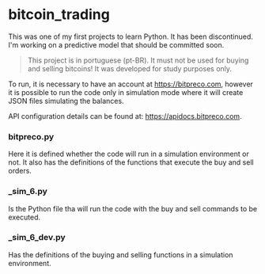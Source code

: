 # bitcoin_trading
This was one of my first projects to learn Python. It has been discontinued. I'm working on a predictive model that 
should be committed soon.  
  
> This project is in portuguese (pt-BR). It must not be used for buying and selling bitcoins! It was developed for study 
> purposes only.
  
To run, it is necessary to have an account at https://bitpreco.com, however it is possible to run the code only in simulation 
mode where it will create JSON files simulating the balances.  
  
API configuration details can be found at: <https://apidocs.bitpreco.com>.  

### bitpreco.py  
Here it is defined whether the code will run in a simulation environment or not. It also has the definitions of the 
functions that execute the buy and sell orders.  
### _sim_6.py  
Is the Python file tha will run the code with the buy and sell commands to be executed.  
### _sim_6_dev.py  
Has the definitions of the buying and selling functions in a simulation environment.
